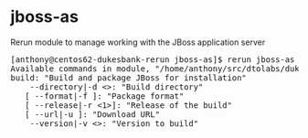 jboss-as
========

Rerun module to manage working with the JBoss application server

<pre>
[anthony@centos62-dukesbank-rerun jboss-as]$ rerun jboss-as
Available commands in module, "/home/anthony/src/dtolabs/dukesbank-example5/src/rerun/modules/jboss-as":
build: "Build and package JBoss for installation"
    --directory|-d <>: "Build directory"
   [ --format|-f <rpm>]: "Package format"
   [ --release|-r <1>]: "Release of the build"
   [ --url|-u <http://download.jboss.org/jbossas>]: "Download URL"
    --version|-v <>: "Version to build"
</pre>
